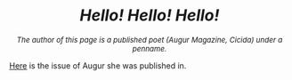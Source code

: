 # <center>***Hello! Hello! Hello!***</center> #

*<font size="-1"><center>The author of this page is a published poet (Augur Magazine, Cicida) under a penname.</font></center>*

[Here](https://www.augurmag.com/augur-issue-2-2/) is the issue of Augur she was published in.
